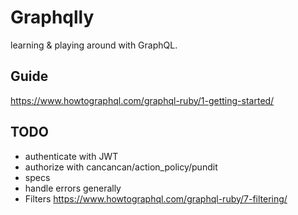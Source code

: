 # Graphqlly

learning & playing around with GraphQL.

## Guide
https://www.howtographql.com/graphql-ruby/1-getting-started/

## TODO
- authenticate with JWT
- authorize with cancancan/action_policy/pundit
- specs
- handle errors generally
- Filters https://www.howtographql.com/graphql-ruby/7-filtering/
